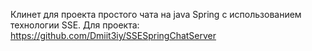 Клинет для проекта простого чата на java Spring  с использованием технологии SSE.
Для проекта: https://github.com/Dmiit3iy/SSESpringChatServer
